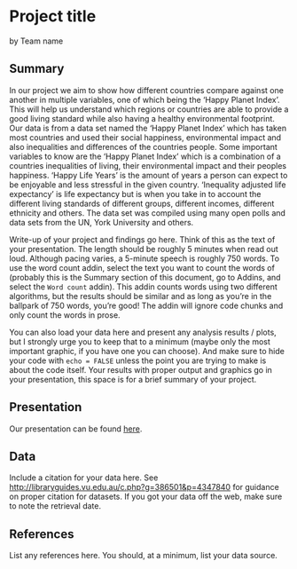 Project title
================
by Team name

## Summary

In our project we aim to show how different countries compare against
one another in multiple variables, one of which being the ‘Happy Planet
Index’. This will help us understand which regions or countries are able
to provide a good living standard while also having a healthy
environmental footprint. Our data is from a data set named the ‘Happy
Planet Index’ which has taken most countries and used their social
happiness, environmental impact and also inequalities and differences of
the countries people. Some important variables to know are the ‘Happy
Planet Index’ which is a combination of a countries inequalities of
living, their environmental impact and their peoples happiness. ‘Happy
Life Years’ is the amount of years a person can expect to be enjoyable
and less stressful in the given country. ‘Inequality adjusted life
expectancy’ is life expectancy but is when you take in to account the
different living standards of different groups, different incomes,
different ethnicity and others. The data set was compiled using many
open polls and data sets from the UN, York University and others.

Write-up of your project and findings go here. Think of this as the text
of your presentation. The length should be roughly 5 minutes when read
out loud. Although pacing varies, a 5-minute speech is roughly 750
words. To use the word count addin, select the text you want to count
the words of (probably this is the Summary section of this document, go
to Addins, and select the `Word count` addin). This addin counts words
using two different algorithms, but the results should be similar and as
long as you’re in the ballpark of 750 words, you’re good! The addin will
ignore code chunks and only count the words in prose.

You can also load your data here and present any analysis results /
plots, but I strongly urge you to keep that to a minimum (maybe only the
most important graphic, if you have one you can choose). And make sure
to hide your code with `echo = FALSE` unless the point you are trying to
make is about the code itself. Your results with proper output and
graphics go in your presentation, this space is for a brief summary of
your project.

## Presentation

Our presentation can be found [here](presentation/presentation.html).

## Data

Include a citation for your data here. See
<http://libraryguides.vu.edu.au/c.php?g=386501&p=4347840> for guidance
on proper citation for datasets. If you got your data off the web, make
sure to note the retrieval date.

## References

List any references here. You should, at a minimum, list your data
source.
